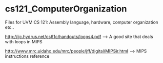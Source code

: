 # cs121_ComputerOrganization
Files for UVM CS 121:  Assembly language, hardware, computer organization etc..

http://jjc.hydrus.net/cs61c/handouts/loops4.pdf               -->  A good site that deals with loops in MIPS

http://www.mrc.uidaho.edu/mrc/people/jff/digital/MIPSir.html  -->  MIPS instructions reference
